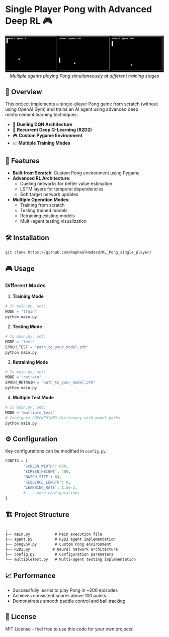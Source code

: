 # Single Player Pong with Advanced Deep RL 🎮

<p align="center">
    <img src="pong_demo.gif" alt="Pong Demo" width="600"/>
    <br>
    <em>Multiple agents playing Pong simultaneously at different training stages</em>
</p>

## 🎯 Overview

This project implements a single-player Pong game from scratch (without using OpenAI Gym) and trains an AI agent using advanced deep reinforcement learning techniques:

- 🧠 **Dueling DQN Architecture**
- 🔄 **Recurrent Deep Q-Learning (R2D2)**
- 🎮 **Custom Pygame Environment**
- 📈 **Multiple Training Modes**

## 🚀 Features

- **Built from Scratch**: Custom Pong environment using Pygame
- **Advanced RL Architecture**: 
    - Dueling networks for better value estimation
    - LSTM layers for temporal dependencies
    - Soft target network updates
- **Multiple Operation Modes**:
    - Training from scratch
    - Testing trained models
    - Retraining existing models
    - Multi-agent testing visualization

## 🛠 Installation

```bash
git clone https://github.com/RaphaelHaddad/RL_Pong_single_player/
```

## 🎮 Usage

### Different Modes

1. **Training Mode**
```python
# In main.py, set:
MODE = "train"
python main.py
```

2. **Testing Mode**
```python
# In main.py, set:
MODE = "test"
EPOCH_TEST = "path_to_your_model.pth"
python main.py
```

3. **Retraining Mode**
```python
# In main.py, set:
MODE = "retrain"
EPOCH_RETRAIN = "path_to_your_model.pth"
python main.py
```

4. **Multiple Test Mode**
```python
# In main.py, set:
MODE = "multiple_test"
# Configure CHECKPOINTS dictionary with model paths
python main.py
```

## ⚙️ Configuration

Key configurations can be modified in `config.py`:

```python
CONFIG = {
        'SCREEN_WIDTH': 600,
        'SCREEN_HEIGHT': 400,
        'BATCH_SIZE': 64,
        'SEQUENCE_LENGTH': 8,
        'LEARNING_RATE': 1.5e-3,
        # ... more configurations
}
```

## 🏗 Project Structure

```
.
├── main.py           # Main execution file
├── agent.py          # R2D2 agent implementation
├── pongEnv.py        # Custom Pong environment
├── R2D2.py          # Neural network architecture
├── config.py         # Configuration parameters
└── multipleTest.py   # Multi-agent testing implementation
```

## 📈 Performance

- Successfully learns to play Pong in ~200 episodes
- Achieves consistent scores above 100 points
- Demonstrates smooth paddle control and ball tracking


## 📄 License

MIT License - feel free to use this code for your own projects!
